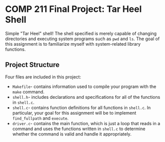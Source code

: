 # COMP 211 Final Project: Tar Heel Shell
Simple "Tar Heel" shell! The shell specified is merely capable of changing directories and executing system programs such as `pwd` and `ls`. The goal of this assignment is to familiarize myself with system-related library functions.

## Project Structure
Four files are included in this project:
* `Makefile`- contains information used to compile your program with the `make` command.
* `shell.h`- includes declarations and specifications for all of the functions in `shell.c`.
* `shell.c`- contains function definitions for all functions in `shell.c`. In particular, your goal for this assignment will be to implement `find_fullpath` and `execute`.
* `driver.c`- contains the main function, which is just a loop that reads in a command and uses the functions written in `shell.c` to determine whether the command is valid and handle it appropriately.
